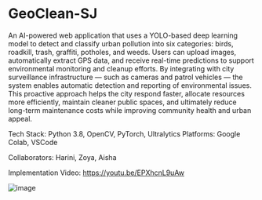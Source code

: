 # GeoClean-SJ
An AI-powered web application that uses a YOLO-based deep learning model to detect and classify urban pollution into six categories: birds, roadkill, trash, graffiti, potholes, and weeds. Users can upload images, automatically extract GPS data, and receive real-time predictions to support environmental monitoring and cleanup efforts. By integrating with city surveillance infrastructure — such as cameras and patrol vehicles — the system enables automatic detection and reporting of environmental issues. This proactive approach helps the city respond faster, allocate resources more efficiently, maintain cleaner public spaces, and ultimately reduce long-term maintenance costs while improving community health and urban appeal.

Tech Stack: Python 3.8, OpenCV, PyTorch, Ultralytics
Platforms: Google Colab, VSCode

Collaborators: Harini, Zoya, Aisha

Implementation Video: https://youtu.be/EPXhcnL9uAw

![image](https://github.com/user-attachments/assets/d2804046-5336-4ff8-9758-5f4acf7d8ad5)
